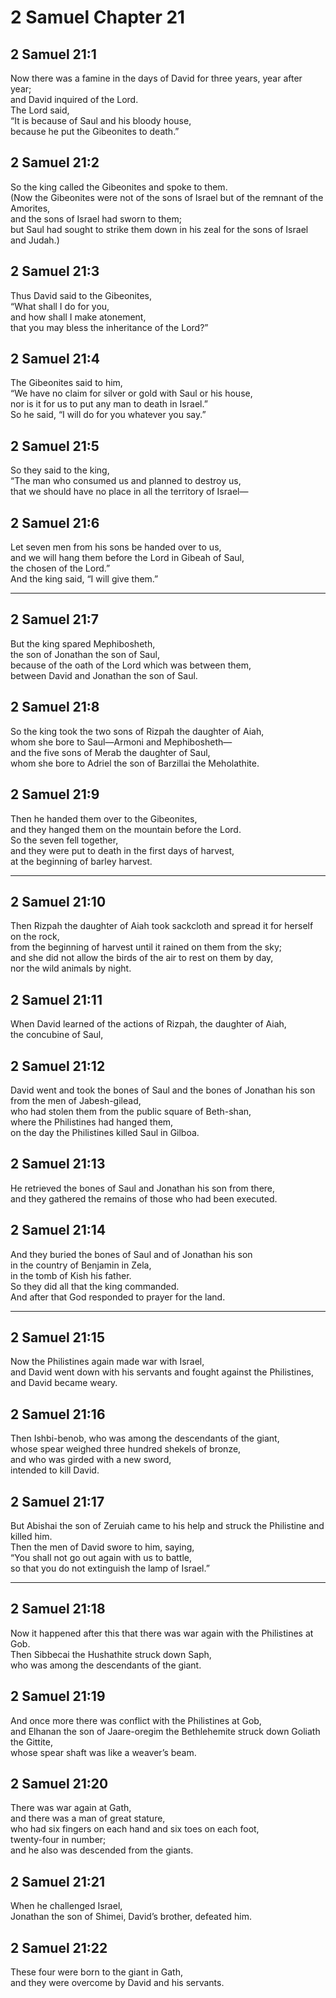# 2 Samuel Chapter 21

## 2 Samuel 21:1

Now there was a famine in the days of David for three years, year after year;  
and David inquired of the Lord.  
The Lord said,  
“It is because of Saul and his bloody house,  
because he put the Gibeonites to death.”

## 2 Samuel 21:2

So the king called the Gibeonites and spoke to them.  
(Now the Gibeonites were not of the sons of Israel but of the remnant of the Amorites,  
and the sons of Israel had sworn to them;  
but Saul had sought to strike them down in his zeal for the sons of Israel and Judah.)

## 2 Samuel 21:3

Thus David said to the Gibeonites,  
“What shall I do for you,  
and how shall I make atonement,  
that you may bless the inheritance of the Lord?”

## 2 Samuel 21:4

The Gibeonites said to him,  
“We have no claim for silver or gold with Saul or his house,  
nor is it for us to put any man to death in Israel.”  
So he said, “I will do for you whatever you say.”

## 2 Samuel 21:5

So they said to the king,  
“The man who consumed us and planned to destroy us,  
that we should have no place in all the territory of Israel—

## 2 Samuel 21:6

Let seven men from his sons be handed over to us,  
and we will hang them before the Lord in Gibeah of Saul,  
the chosen of the Lord.”  
And the king said, “I will give them.”

---

## 2 Samuel 21:7

But the king spared Mephibosheth,  
the son of Jonathan the son of Saul,  
because of the oath of the Lord which was between them,  
between David and Jonathan the son of Saul.

## 2 Samuel 21:8

So the king took the two sons of Rizpah the daughter of Aiah,  
whom she bore to Saul—Armoni and Mephibosheth—  
and the five sons of Merab the daughter of Saul,  
whom she bore to Adriel the son of Barzillai the Meholathite.

## 2 Samuel 21:9

Then he handed them over to the Gibeonites,  
and they hanged them on the mountain before the Lord.  
So the seven fell together,  
and they were put to death in the first days of harvest,  
at the beginning of barley harvest.

---

## 2 Samuel 21:10

Then Rizpah the daughter of Aiah took sackcloth and spread it for herself on the rock,  
from the beginning of harvest until it rained on them from the sky;  
and she did not allow the birds of the air to rest on them by day,  
nor the wild animals by night.

## 2 Samuel 21:11

When David learned of the actions of Rizpah, the daughter of Aiah,  
the concubine of Saul,

## 2 Samuel 21:12

David went and took the bones of Saul and the bones of Jonathan his son from the men of Jabesh-gilead,  
who had stolen them from the public square of Beth-shan,  
where the Philistines had hanged them,  
on the day the Philistines killed Saul in Gilboa.

## 2 Samuel 21:13

He retrieved the bones of Saul and Jonathan his son from there,  
and they gathered the remains of those who had been executed.

## 2 Samuel 21:14

And they buried the bones of Saul and of Jonathan his son  
in the country of Benjamin in Zela,  
in the tomb of Kish his father.  
So they did all that the king commanded.  
And after that God responded to prayer for the land.

---

## 2 Samuel 21:15

Now the Philistines again made war with Israel,  
and David went down with his servants and fought against the Philistines,  
and David became weary.

## 2 Samuel 21:16

Then Ishbi-benob, who was among the descendants of the giant,  
whose spear weighed three hundred shekels of bronze,  
and who was girded with a new sword,  
intended to kill David.

## 2 Samuel 21:17

But Abishai the son of Zeruiah came to his help and struck the Philistine and killed him.  
Then the men of David swore to him, saying,  
“You shall not go out again with us to battle,  
so that you do not extinguish the lamp of Israel.”

---

## 2 Samuel 21:18

Now it happened after this that there was war again with the Philistines at Gob.  
Then Sibbecai the Hushathite struck down Saph,  
who was among the descendants of the giant.

## 2 Samuel 21:19

And once more there was conflict with the Philistines at Gob,  
and Elhanan the son of Jaare-oregim the Bethlehemite struck down Goliath the Gittite,  
whose spear shaft was like a weaver’s beam.

## 2 Samuel 21:20

There was war again at Gath,  
and there was a man of great stature,  
who had six fingers on each hand and six toes on each foot,  
twenty-four in number;  
and he also was descended from the giants.

## 2 Samuel 21:21

When he challenged Israel,  
Jonathan the son of Shimei, David’s brother, defeated him.

## 2 Samuel 21:22

These four were born to the giant in Gath,  
and they were overcome by David and his servants.
